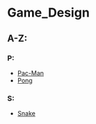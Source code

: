 # Game_Design
## A-Z:
### P:
 - [Pac-Man](Pac-Man/README.md "Game Develop: Pac-Man")
 - [Pong](https://github.com/christianA105/Game_Design/tree/main/Pong "Game Develop: Pong")

### S:
 - [Snake](Snake/README.md "Game Develop: Snake")